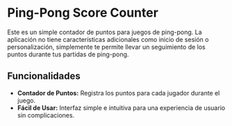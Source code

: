 # Ping-Pong Score Counter

Este es un simple contador de puntos para juegos de ping-pong. La aplicación no tiene características adicionales como inicio de sesión o personalización, simplemente te permite llevar un seguimiento de los puntos durante tus partidas de ping-pong.

## Funcionalidades

- **Contador de Puntos:** Registra los puntos para cada jugador durante el juego.
- **Fácil de Usar:** Interfaz simple e intuitiva para una experiencia de usuario sin complicaciones.


